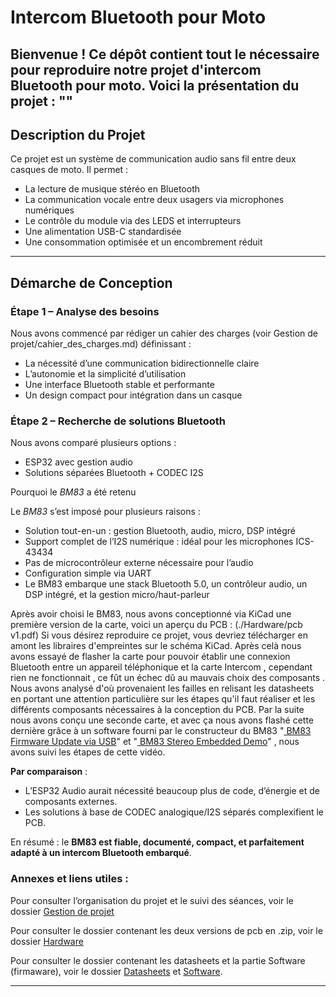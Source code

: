 # Intercom Bluetooth pour Moto

Bienvenue ! Ce dépôt contient **tout le nécessaire pour reproduire notre projet** d'intercom Bluetooth pour moto.
Voici la présentation du projet : ""
---

## Description du Projet

Ce projet est un système de communication audio sans fil entre deux casques de moto. Il permet :
- La lecture de musique stéréo en Bluetooth
- La communication vocale entre deux usagers via microphones numériques
- Le contrôle du module via des LEDS et interrupteurs
- Une alimentation USB-C standardisée
- Une consommation optimisée et un encombrement réduit

---

## Démarche de Conception

### Étape 1 – Analyse des besoins

Nous avons commencé par rédiger un cahier des charges (voir Gestion de projet/cahier_des_charges.md) définissant :
- La nécessité d’une communication bidirectionnelle claire
- L’autonomie et la simplicité d’utilisation
- Une interface Bluetooth stable et performante
- Un design compact pour intégration dans un casque

### Étape 2 – Recherche de solutions Bluetooth

Nous avons comparé plusieurs options :
- ESP32 avec gestion audio
- Solutions séparées Bluetooth + CODEC I2S

Pourquoi le *BM83* a été retenu

Le *BM83* s’est imposé pour plusieurs raisons :
- Solution tout-en-un : gestion Bluetooth, audio, micro, DSP intégré
- Support complet de l’I2S numérique : idéal pour les microphones ICS-43434
- Pas de microcontrôleur externe nécessaire pour l’audio
- Configuration simple via UART
- Le BM83 embarque une stack Bluetooth 5.0, un contrôleur audio, un DSP intégré, et la gestion micro/haut-parleur

Après avoir choisi le BM83, nous avons conceptionné via KiCad une première version de la carte, voici un aperçu du PCB : (./Hardware/pcb v1.pdf)
Si vous désirez reproduire ce projet, vous devriez télécharger en amont les libraires d'empreintes sur le schéma KiCad.
Après celà nous avons essayé de flasher la carte pour pouvoir établir une connexion Bluetooth entre un appareil téléphonique et la carte Intercom , cependant rien ne fonctionnait , ce fût un échec dû au mauvais choix des composants .
Nous avons analysé d'où provenaient les failles en relisant les datasheets  en portant une attention particulière sur les étapes qu'il faut réaliser et les différents composants nécessaires à la conception du PCB.
Par la suite nous avons conçu une seconde carte, et avec ça nous avons flashé cette dernière grâce à un software fourni par le constructeur du BM83 "[
BM83 Firmware Update via USB](https://www.youtube.com/watch?v=SPlbVVXS5hs)" et "[
BM83 Stereo Embedded Demo](https://www.youtube.com/watch?v=FLCs_W62KlI)" , nous avons suivi les étapes de cette vidéo.


**Par comparaison** :
- L’ESP32 Audio aurait nécessité beaucoup plus de code, d’énergie et de composants externes.
- Les solutions à base de CODEC analogique/I2S séparés complexifient le PCB.

En résumé : le **BM83 est fiable, documenté, compact, et parfaitement adapté à un intercom Bluetooth embarqué**.


### Annexes et liens utiles :

Pour consulter l’organisation du projet et le suivi des séances, voir le dossier [Gestion de projet](./Gestion%20de%20projet/)

Pour consulter le dossier contenant les deux versions de pcb en .zip, voir le dossier [Hardware](./Hardware/)

Pour consulter le dossier contenant les datasheets et la partie Software (firmaware), voir le dossier [Datasheets](./Datasheets/) et [Software](./Software).


---
